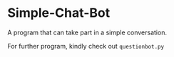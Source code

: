 # Simple-Chat-Bot
A program that can take part in a simple conversation.

For further program, kindly check out `questionbot.py`
